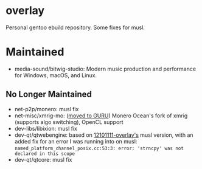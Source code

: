 # overlay
Personal gentoo ebuild repository. Some fixes for musl.

# Maintained
* media-sound/bitwig-studio: Modern music production and performance for Windows, macOS, and Linux.

## No Longer Maintained
* net-p2p/monero: musl fix
* net-misc/xmrig-mo: ([moved to GURU](https://gitweb.gentoo.org/repo/proj/guru.git/tree/net-misc/xmrig-mo)) Monero Ocean's fork of xmrig (supports algo switching), OpenCL support
* dev-libs/libixion: musl fix
* dev-qt/qtwebengine: based on [12101111-overlay's](https://github.com/12101111/overlay) musl version, with an added fix for an error I was running into on musl: `named_platform_channel_posix.cc:53:3: error: 'strncpy' was not declared in this scope`
* dev-qt/qtcore: musl fix
